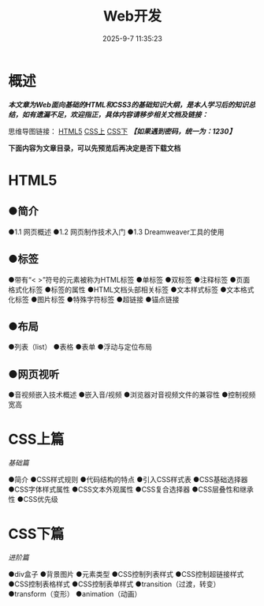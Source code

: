 ﻿---
title: Web开发
date: 2025-9-7 11:35:23
tags: 
    - Web开发
    - html
    - css
    - 前端
    - 语言
categories: 
    - 计算机
    - 前端开发
    - web
---

# 概述
***本文章为Web面向基础的HTML和CSS3的基础知识大纲，是本人学习后的知识总结，如有遗漏不足，欢迎指正，具体内容请移步相关文档及链接：***

思维导图链接：
[HTML5](https://www.mubu.com/doc/3x9VGcLvH9L)
[CSS上](https://www.mubu.com/doc/2QG8GlfSd9L)
[CSS下](https://www.mubu.com/doc/3gR1mwHEBZL)
***【如果遇到密码，统一为：1230】***



**下面内容为文章目录，可以先预览后再决定是否下载文档**



# HTML5

## ●简介

●1.1  网页概述
●1.2  网页制作技术入门
●1.3  Dreamweaver工具的使用

## ●标签

●带有“< >”符号的元素被称为HTML标签
●单标签
●双标签
●注释标签
●页面格式化标签
●标签的属性
●HTML文档头部相关标签
●文本样式标签
●文本格式化标签
●图片标签
●特殊字符标签
●超链接
●锚点链接

## ●布局

●列表（list）
●表格
●表单
●浮动与定位布局

## ●网页视听

●音视频嵌入技术概述
●嵌入音/视频
●浏览器对音视频文件的兼容性
●控制视频宽高
# CSS上篇
*基础篇*

●简介
●CSS样式规则
●代码结构的特点
●引入CSS样式表
●CSS基础选择器
●CSS字体样式属性
●CSS文本外观属性
●CSS复合选择器
●CSS层叠性和继承性
●CSS优先级
# CSS下篇
*进阶篇*

●div盒子
●背景图片
●元素类型
●CSS控制列表样式
●CSS控制超链接样式
●CSS控制表格样式
●CSS控制表单样式
●transition（过渡，转变）
●transform（变形）
●animation（动画）

